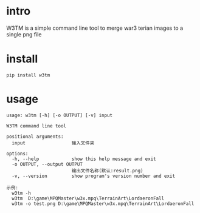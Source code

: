 # intro
W3TM is a simple command line tool to merge war3 terian images to a single png file

# install

```shell
pip install w3tm
```

# usage

```text
usage: w3tm [-h] [-o OUTPUT] [-v] input

W3TM command line tool

positional arguments:
  input                 输入文件夹

options:
  -h, --help            show this help message and exit
  -o OUTPUT, --output OUTPUT
                        输出文件名称(默认:result.png)
  -v, --version         show program's version number and exit

示例:
  w3tm -h
  w3tm  D:\game\MPQMaster\w3x.mpq\TerrainArt\LordaeronFall
  w3tm -o test.png D:\game\MPQMaster\w3x.mpq\TerrainArt\LordaeronFall
```